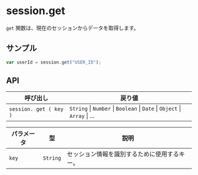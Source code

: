 # session.get

`get` 関数は、現在のセッションからデータを取得します。

## サンプル

```javascript
var userId = session.get("USER_ID");
```

## API

| 呼び出し | 戻り値 |
|---|---|
| `session. get ( key )` | `String` \| `Number` \| `Boolean` \| `Date` \| `Object` \| `Array` \| ... |

| パラメータ | 型 | 説明 |
|---|---|---|
| `key` | `String` | セッション情報を識別するために使用するキー。 |